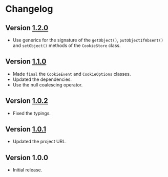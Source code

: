 # Changelog

## Version [1.2.0](https://github.com/cedx/cookies.hx/compare/v1.1.0...v1.2.0)
- Use generics for the signature of the `getObject()`, `putObjectIfAbsent()` and `setObject()` methods of the `CookieStore` class.

## Version [1.1.0](https://github.com/cedx/cookies.hx/compare/v1.0.2...v1.1.0)
- Made `final` the `CookieEvent` and `CookieOptions` classes.
- Updated the dependencies.
- Use the null coalescing operator.

## Version [1.0.2](https://github.com/cedx/cookies.hx/compare/v1.0.1...v1.0.2)
- Fixed the typings.

## Version [1.0.1](https://github.com/cedx/cookies.hx/compare/v1.0.0...v1.0.1)
- Updated the project URL.

## Version 1.0.0
- Initial release.
